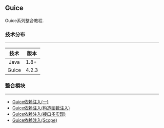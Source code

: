 Guice
---

Guice系列整合教程.

### 技术分布

---

|技术|版本|
|:---:|---|
|Java|1.8+|
|Guice|4.2.3|

### 整合模块
---

 - [Guice依赖注入(一)](binder/DOC.md)
 - [Guice依赖注入(构造函数注入)](binder-constructor/DOC.md)
 - [Guice依赖注入(接口多实现)](binder-multiple/DOC.md)
 - [Guice依赖注入(Scope)](binder-scope/DOC.md)